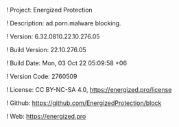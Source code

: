 ! Project: Energized Protection

! Description: ad.porn.malware blocking.

! Version: 6.32.0810.22.10.276.05

! Build Version: 22.10.276.05

! Build Date: Mon, 03 Oct 22 05:09:58 +06

! Version Code: 2760509

! License: CC BY-NC-SA 4.0, https://energized.pro/license

! Github: https://github.com/EnergizedProtection/block

! Web: https://energized.pro
